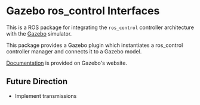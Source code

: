 # Gazebo ros_control Interfaces

This is a ROS package for integrating the `ros_control` controller architecture
with the [Gazebo](http://gazebosim.org/) simulator.

This package provides a Gazebo plugin which instantiates a ros_control
controller manager and connects it to a Gazebo model.

[Documentation](http://gazebosim.org/wiki/Tutorials/1.9/ROS_Control_with_Gazebo) is provided on Gazebo's website.

## Future Direction

 - Implement transmissions
